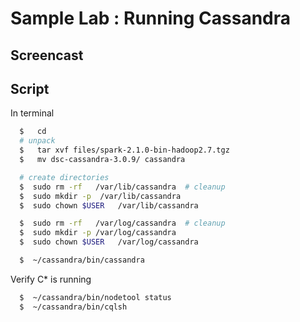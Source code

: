 # Sample Lab : Running Cassandra

## Screencast


## Script

In terminal

```bash
  $   cd
  # unpack
  $   tar xvf files/spark-2.1.0-bin-hadoop2.7.tgz
  $   mv dsc-cassandra-3.0.9/ cassandra

  # create directories
  $  sudo rm -rf   /var/lib/cassandra  # cleanup
  $  sudo mkdir -p  /var/lib/cassandra
  $  sudo chown $USER   /var/lib/cassandra

  $  sudo rm -rf   /var/log/cassandra  # cleanup
  $  sudo mkdir -p /var/log/cassandra
  $  sudo chown $USER   /var/log/cassandra

  $  ~/cassandra/bin/cassandra
```

Verify C* is running

```bash
  $  ~/cassandra/bin/nodetool status
  $  ~/cassandra/bin/cqlsh
```
